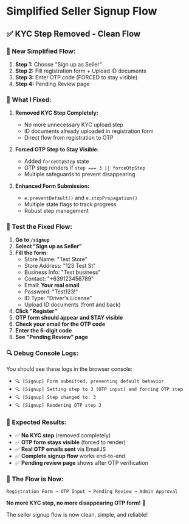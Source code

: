 # Simplified Seller Signup Flow

## ✅ **KYC Step Removed - Clean Flow**

### **🎯 New Simplified Flow:**

1. **Step 1:** Choose "Sign up as Seller"
2. **Step 2:** Fill registration form + Upload ID documents
3. **Step 3:** Enter OTP code (FORCED to stay visible)
4. **Step 4:** Pending Review page

### **🔧 What I Fixed:**

1. **Removed KYC Step Completely:**
   - No more unnecessary KYC upload step
   - ID documents already uploaded in registration form
   - Direct flow from registration to OTP

2. **Forced OTP Step to Stay Visible:**
   - Added `forceOtpStep` state
   - OTP step renders if `step === 3 || forceOtpStep`
   - Multiple safeguards to prevent disappearing

3. **Enhanced Form Submission:**
   - `e.preventDefault()` and `e.stopPropagation()`
   - Multiple state flags to track progress
   - Robust step management

### **🧪 Test the Fixed Flow:**

1. **Go to `/signup`**
2. **Select "Sign up as Seller"**
3. **Fill the form:**
   - Store Name: "Test Store"
   - Store Address: "123 Test St"
   - Business Info: "Test business"
   - Contact: "+639123456789"
   - Email: **Your real email**
   - Password: "Test123!"
   - ID Type: "Driver's License"
   - Upload ID documents (front and back)
4. **Click "Register"**
5. **OTP form should appear and STAY visible**
6. **Check your email for the OTP code**
7. **Enter the 6-digit code**
8. **See "Pending Review" page**

### **🔍 Debug Console Logs:**

You should see these logs in the browser console:
- `🔍 [Signup] Form submitted, preventing default behavior`
- `🔍 [Signup] Setting step to 3 (OTP input) and forcing OTP step`
- `🔍 [Signup] Step changed to: 3`
- `🔍 [Signup] Rendering OTP step 3`

### **🎯 Expected Results:**

- ✅ **No KYC step** (removed completely)
- ✅ **OTP form stays visible** (forced to render)
- ✅ **Real OTP emails sent** via EmailJS
- ✅ **Complete signup flow** works end-to-end
- ✅ **Pending review page** shows after OTP verification

### **🚀 The Flow is Now:**

```
Registration Form → OTP Input → Pending Review → Admin Approval
```

**No more KYC step, no more disappearing OTP form!** 🎉

The seller signup flow is now clean, simple, and reliable!


